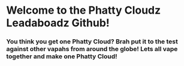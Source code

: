 <h1>Welcome to the Phatty Cloudz Leadaboadz Github!</h1>
<h3>You think you get one Phatty Cloud? Brah put it to the test against other vapahs from around the globe! Lets all vape together and make one Phatty Cloud!</h3>
